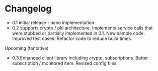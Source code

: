 # Changelog

- 0.1 initial release - nano implementation
- 0.2 supports crypto / pki architecture. Implements service calls that were stubbed or partially implemented in 0.1. New sample code. Improved test cases. Refactor code to reduce build times.

Upcoming (tentative)
- 0.3 Enhanced client library including crypto, subscriptions. Better subscription / monitored item. Revised config files.
